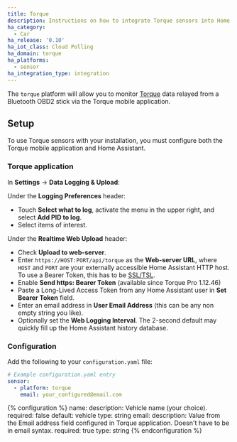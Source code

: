 ```yaml
---
title: Torque
description: Instructions on how to integrate Torque sensors into Home Assistant.
ha_category:
  - Car
ha_release: '0.10'
ha_iot_class: Cloud Polling
ha_domain: torque
ha_platforms:
  - sensor
ha_integration_type: integration
---
```


The `torque` platform will allow you to monitor [Torque](https://torque-bhp.com/) data relayed from a Bluetooth OBD2 stick via the Torque mobile application.

## Setup

To use Torque sensors with your installation, you must configure both the Torque mobile application and Home Assistant.

### Torque application

In **Settings** -> **Data Logging & Upload**:

Under the **Logging Preferences** header:

- Touch **Select what to log**, activate the menu in the upper right, and select **Add PID to log**.
- Select items of interest.

Under the **Realtime Web Upload** header:

- Check **Upload to web-server**.
- Enter `https://HOST:PORT/api/torque` as the **Web-server URL**, where `HOST` and `PORT` are your externally accessible Home Assistant HTTP host. To use a Bearer Token, this has to be [SSL/TSL](/docs/ecosystem/certificates/).
- Enable **Send https: Bearer Token**  (available since Torque Pro 1.12.46)
- Paste a Long-Lived Access Token from any Home Assistant user in **Set Bearer Token** field.
- Enter an email address in **User Email Address** (this can be any non empty string you like). 
- Optionally set the **Web Logging Interval**. The 2-second default may quickly fill up the Home Assistant history database.

### Configuration

Add the following to your `configuration.yaml` file:

```yaml
# Example configuration.yaml entry
sensor:
  - platform: torque
    email: your_configured@email.com
```

{% configuration %}
name:
  description: Vehicle name (your choice).
  required: false
  default: vehicle
  type: string
email:
  description: Value from the Email address field configured in Torque application. Doesn't have to be in email syntax.
  required: true
  type: string
{% endconfiguration %}
